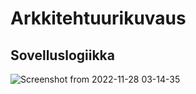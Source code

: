 # Arkkitehtuurikuvaus

## Sovelluslogiikka

![Screenshot from 2022-11-28 03-14-35](https://user-images.githubusercontent.com/117500758/204171818-8847510c-9d73-4398-ae8d-4c63a483be4d.png)



